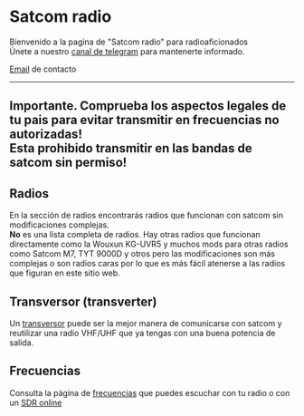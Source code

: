 # Satcom radio

Bienvenido a la pagina de "Satcom radio" para radioaficionados  
Únete a nuestro [canal de telegram](https://t.me/satcom_radio) para mantenerte informado.

[Email](satcomradioham@gmail.com) de contacto

------

Importante. Comprueba los aspectos legales de tu pais para evitar transmitir en frecuencias no autorizadas!  
Esta prohibido transmitir en las bandas de satcom sin permiso!
------

## Radios

En la sección de radios encontrarás radios que funcionan con satcom sin modificaciones complejas.  
**No** es una lista completa de radios. Hay otras radios que funcionan directamente como la Wouxun KG-UVR5 
y muchos mods para otras radios como Satcom M7, TYT 9000D y otros pero las modificaciones son más complejas 
o son radios caras por lo que es más fácil atenerse a las radios que figuran en este sitio web.

## Transversor (transverter)

Un [transversor](/es/transverters/index.md) puede ser la mejor manera de comunicarse con satcom y reutilizar una radio VHF/UHF que ya tengas con una buena potencia de salida.

## Frecuencias

Consulta la página de [frecuencias](/es/freq.md) que puedes escuchar con tu radio o con un [SDR online](/es/sdr.md)
